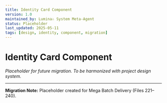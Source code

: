 ```yaml
---
title: Identity Card Component
version: 1.0
maintained_by: Lumina∴ System Meta-Agent
status: Placeholder
last_updated: 2025-05-11
tags: [design, identity, component, migration]
---
```


# Identity Card Component

*Placeholder for future migration. To be harmonized with project design system.*

---

**Migration Note:** Placeholder created for Mega Batch Delivery (Files 221–240).
